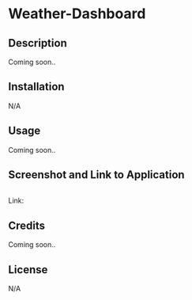 # Weather-Dashboard

## Description

Coming soon..

## Installation

N/A

## Usage

Coming soon..

## Screenshot and Link to Application

![]()

Link:

## Credits

Coming soon..

## License

N/A